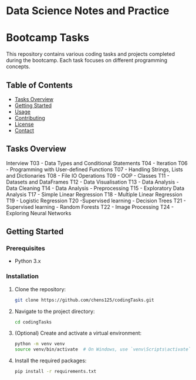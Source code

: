# Data Science Notes and Practice

# Bootcamp Tasks

This repository contains various coding tasks and projects completed during the bootcamp. Each task focuses on different programming concepts.

## Table of Contents

- [Tasks Overview](#tasks-overview)
- [Getting Started](#getting-started)
- [Usage](#usage)
- [Contributing](#contributing)
- [License](#license)
- [Contact](#contact)

## Tasks Overview
Interview
T03 - Data Types and Conditional Statements
T04 - Iteration
T06 - Programming with User-defined Functions
T07 - Handling Strings, Lists and Dictionaries
T08 - File IO Operations
T09 - OOP - Classes
T11 - Datasets and DataFrames
T12 - Data Visualisation
T13 - Data Analysis - Data Cleaning
T14 - Data Analysis - Preprocessing
T15 - Exploratory Data Analysis
T17 - Simple Linear Regression
T18 - Multiple Linear Regression
T19 - Logistic Regression
T20 -Supervised learning - Decision Trees
T21 - Supervised learning - Random Forests
T22 - Image Processing
T24 - Exploring Neural Networks

## Getting Started

### Prerequisites

- Python 3.x

### Installation

1. Clone the repository:
    ```bash
    git clone https://github.com/chens125/codingTasks.git
    ```
2. Navigate to the project directory:
    ```bash
    cd codingTasks
    ```
3. (Optional) Create and activate a virtual environment:
    ```bash
    python -m venv venv
    source venv/bin/activate  # On Windows, use `venv\Scripts\activate`
    ```
4. Install the required packages:
    ```bash
    pip install -r requirements.txt
    ```

